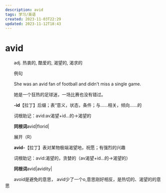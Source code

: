 ```yaml
---
description: avid
tags: 学习/英语
created: 2023-11-03T22:29
updated: 2023-11-12T18:43
---
```

# avid

　　adj. 热衷的, 酷爱的, 渴望的, 渴求的

　　例句

　　She was an avid fan of football and didn't miss a single game.

　　她是一个狂热的足球迷，一场比赛也没有错过。

　　**-id**【拉丁】后缀；表“意义，状态，条件；与……相关，倾向……的

　　词根助记：avid:av渴望+id…的→渴望的

　　**同根词**avid\|florid\|

　　展开（R）

　　**avid-**【拉丁】表对某物极端渴望地，祝愿；有强烈的兴趣

　　词根助记：avid:渴望的，贪婪的（av渴望+id…的→渴望的）

　　**同根词**avid\|avidity\|

　　avoid是避免的意思， avid少了一个o,意思刚好相反，是热切的、渴望的的意思
